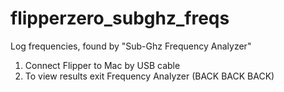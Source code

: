 # flipperzero_subghz_freqs

Log frequencies, found by "Sub-Ghz Frequency Analyzer"

1. Connect Flipper to Mac by USB cable
2. To view results exit Frequency Analyzer (BACK BACK BACK)
